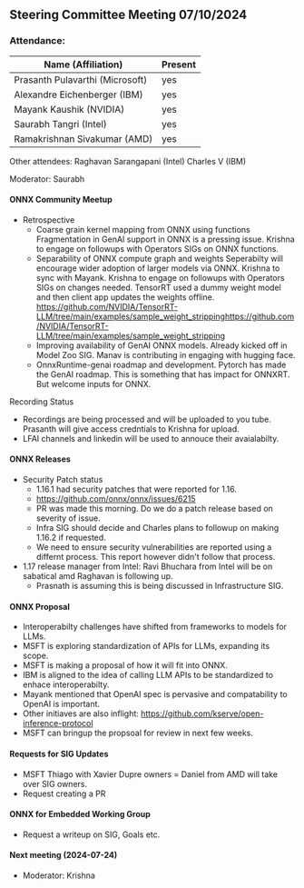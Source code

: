 ## Steering Committee Meeting 07/10/2024

### Attendance:

| Name (Affiliation)              | Present  |
| ------------------------------- | -------- |
| Prasanth Pulavarthi (Microsoft) | yes |
| Alexandre Eichenberger (IBM)    | yes |
| Mayank Kaushik (NVIDIA)         | yes |
| Saurabh Tangri (Intel)          | yes |
| Ramakrishnan Sivakumar (AMD)    | yes |

Other attendees: Raghavan Sarangapani (Intel) Charles V (IBM)

Moderator: Saurabh

#### ONNX Community Meetup
- Retrospective 
  - Coarse grain kernel mapping from ONNX using functions
    Fragmentation in GenAI support in ONNX is a pressing issue. Krishna to engage on followups with Operators SIGs on ONNX functions.  
  - Separability of ONNX compute graph and weights
    Seperabilty will encourage wider adoption of larger models via ONNX. Krishna to sync with Mayank. Krishna to engage on followups with Operators SIGs on changes needed.
    TensorRT used a dummy weight model and then client app updates the weights offline. https://github.com/NVIDIA/TensorRT-LLM/tree/main/examples/sample_weight_strippinghttps://github.com/NVIDIA/TensorRT-LLM/tree/main/examples/sample_weight_stripping
  - Improving availability of GenAI ONNX models. Already kicked off in Model Zoo SIG. Manav is contributing in engaging with hugging face.
  - OnnxRuntime-genai roadmap and development. Pytorch has made the GenAI roadmap. This is something that has impact for ONNXRT. But welcome inputs for ONNX.

Recording Status
  - Recordings are being processed and will be uploaded to you tube. Prasanth will give access credntials to Krishna for upload.
  - LFAI channels and linkedin will be used to annouce their avaialabilty.
  
#### ONNX Releases
- Security Patch status
  - 1.16.1 had security patches that were reported for 1.16.
  - https://github.com/onnx/onnx/issues/6215
  - PR was made this morning. Do we do a patch release based on severity of issue.
  - Infra SIG should decide and Charles plans to followup on making 1.16.2 if requested.
  - We need to ensure security vulnerabilities are reported using a differnt process. This report however didn't follow that process.
- 1.17 release manager from Intel: Ravi Bhuchara from Intel will be on sabatical amd Raghavan is following up.
  - Prasnath is assuming this is being discussed in Infrastructure SIG.

#### ONNX Proposal
- Interoperabilty challenges have shifted from frameworks to models for LLMs.
- MSFT is exploring standardization of APIs for LLMs, expanding its scope.
- MSFT is making a proposal of how it will fit into ONNX.
- IBM is aligned to the idea of calling LLM APIs to be standardized to enhace interoperabilty.
- Mayank mentioned that OpenAI spec is pervasive and compatability to OpenAI is important.
- Other initiaves are also inflight: https://github.com/kserve/open-inference-protocol
- MSFT can bringup the propsoal for review in next few weeks.

#### Requests for SIG Updates
- MSFT Thiago with Xavier Dupre owners
= Daniel from AMD will take over SIG owners.
- Request creating a PR

#### ONNX for Embedded Working Group
- Request a writeup on SIG, Goals etc. 

#### Next meeting (2024-07-24)
 - Moderator: Krishna
